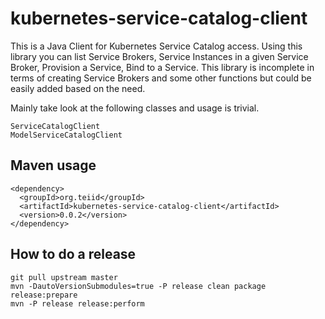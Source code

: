 # kubernetes-service-catalog-client
This is a Java Client for Kubernetes Service Catalog access. Using this library you can list Service Brokers, Service Instances in a given Service Broker, Provision a Service, Bind to a Service. This library is incomplete in terms of creating Service Brokers and some other functions but could be easily added based on the need.

Mainly take look at the following classes and usage is trivial.
```
ServiceCatalogClient
ModelServiceCatalogClient
```
## Maven usage
```
<dependency>
  <groupId>org.teiid</groupId>
  <artifactId>kubernetes-service-catalog-client</artifactId>
  <version>0.0.2</version>
</dependency>
```

## How to do a release
```
git pull upstream master
mvn -DautoVersionSubmodules=true -P release clean package release:prepare
mvn -P release release:perform
```
